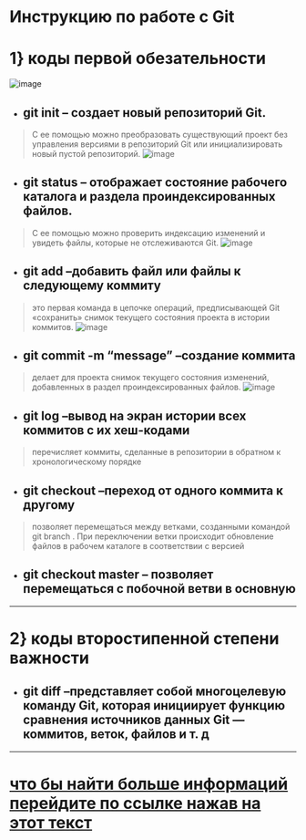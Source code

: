 # __Инструкцию по работе с Git__
# 1} коды первой обезательности
![image](1.jpg)
* ## __git init__ – создает новый репозиторий Git.
> С ее помощью можно преобразовать существующий проект без управления версиями в репозиторий Git или инициализировать новый пустой репозиторий.
![image](2.jpg)
* ## __git status__ – отображает состояние рабочего каталога и раздела проиндексированных файлов.
> С ее помощью можно проверить индексацию изменений и увидеть файлы, которые не отслеживаются Git.
![image](3.jpg)
* ## __git add__ –добавить файл или файлы к следующему коммиту
> это первая команда в цепочке операций, предписывающей Git «сохранить» снимок текущего состояния проекта в истории коммитов.
![image](4.jpg)
* ## __git commit__ -m “message” –создание коммита
> делает для проекта снимок текущего состояния изменений, добавленных в раздел проиндексированных файлов. 
![image](5.jpg)
* ## __git log__ –вывод на экран истории всех коммитов с их хеш-кодами
> перечисляет коммиты, сделанные в репозитории в обратном к хронологическому порядке 
* ## __git checkout__ –переход от одного коммита к другому
> позволяет перемещаться между ветками, созданными командой git branch . При переключении ветки происходит обновление файлов в рабочем каталоге в соответствии с версией
* ## __git checkout master__ – позволяет перемещаться с побочной ветви в основную
___
# 2} коды второстипенной степени важности
* ## __git diff__ –представляет собой многоцелевую команду Git, которая инициирует функцию сравнения источников данных Git — коммитов, веток, файлов и т. д
___
# [что бы найти больше информаций перейдите по ссылке нажав на этот текст](https://git-scm.com/book/ru/v2/%D0%9F%D1%80%D0%B8%D0%BB%D0%BE%D0%B6%D0%B5%D0%BD%D0%B8%D0%B5-C%3A-%D0%9A%D0%BE%D0%BC%D0%B0%D0%BD%D0%B4%D1%8B-Git-%D0%9E%D1%81%D0%BD%D0%BE%D0%B2%D0%BD%D1%8B%D0%B5-%D0%BA%D0%BE%D0%BC%D0%B0%D0%BD%D0%B4%D1%8B)